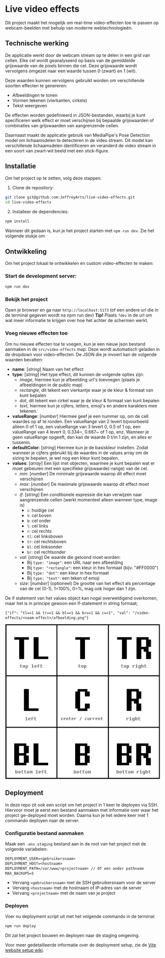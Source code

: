 # Live video effects

Dit project maakt het mogelijk om real-time video-effecten toe te passen op webcam-beelden met behulp van moderne webtechnologieën.

## Technische werking

De applicatie werkt door de webcam stream op te delen in een grid van cellen. Elke cel wordt geanalyseerd op basis van de gemiddelde grijswaarde van de pixels binnen die cel. Deze grijswaarde wordt vervolgens omgezet naar een waarde tussen 0 (zwart) en 1 (wit).

Deze waarden kunnen vervolgens gebruikt worden om verschillende soorten effecten te genereren:
- Afbeeldingen te tonen
- Vormen tekenen (vierkanten, cirkels)
- Tekst weergeven

De effecten worden gedefinieerd in JSON-bestanden, waarbij je kunt specificeren welk effect er moet verschijnen bij bepaalde grijswaarden of combinaties van grijswaarden van aangrenzende cellen.

Daarnaast maakt de applicatie gebruik van MediaPipe's Pose Detection model om lichaamsdelen te detecteren in de video stream. Dit model kan verschillende lichaamsdelen identificeren en veranderd de video stream in een soort van zwart-wit beeld met een stick-figure.

## Installatie

Om het project op te zetten, volg deze stappen:

1. Clone de repository:
```bash
git clone git@github.com:JeffreyArts/live-video-effects.git
cd live-video-effects
```

2. Installeer de dependencies:
```bash
npm install
```

Wanneer dit gedaan is, kun je het project starten met `npm run dev`. Zie het volgende stukje om 

## Ontwikkeling

Om het project lokaal te ontwikkelen en custom video-effecten te maken:

### Start de development server:
```bash
npm run dev
```

### Bekijk het project
Open je browser en ga naar `http://localhost:5173` (of een andere url die in de terminal gegeven wordt na npm run dev)
**Tip!**
Plaats `?dev` in de url om wat meer informatie te krijgen over hoe het achter de schermen werkt.

### Voeg nieuwe effecten toe
Om nu nieuwe effecten toe te voegen, kun je een nieuw json bestand aanmaken in de `src/video-effects` map. Deze wordt automatisch geladen in de dropdown voor video-effecten. De JSON die je invoert kan de volgende waarden bevatten:

- **name**: [*string*] Naam van het effect
- **type**: [*string*] Het type effect, dit kunnen de volgende opties zijn:
    - *image*, hiermee kun je afbeelding url's toevoegen (plaats je afbeeldingen in de public map)
    - *rectangle*, dit tekent een vierkantje waar je de kleur & formaat van kunt bepalen
    - *dot*, dit tekent een cirkel waar je de kleur & formaat van kunt bepalen
    - *text*, hiermee kun je cijfers, letters, emoji's en andere karakters mee tekenen.
- **valueRange**: [*number*] Hiermee geef je een nummer op, om de cell waardes op af te ronden. Een valueRange van 2 levert bijvoorbeeld alleen 0 of 1 op, een valueRange van 3 levert 0, 0.5 of 1 op, een valueRange van 4 levert 0, 0.334~, 0.667~ of 1 op, enz. Wanneer je geen valueRange opgeeft, dan kan de waarde 0 t/m 1 zijn, en alles er tussenin.
- **defaultColor**: [*string*] Hiermee kun je de basiskleur instellen. Zodat wanneer je cijfers gebruikt bij de waardes in de values array om de sizing te bepalen, je wel nog een kleur kunt bepalen.
- **values**: [*array*] Een lijst met objecten, waarmee je kunt bepalen wat er moet gebeuren met een specifieke grijswaarde(-range) van de cel.
    - *min*: [*number*] De minimale grijswaarde waarop dit effect moet verschijnen
    - *max*: [*number*] De maximale grijswaarde waarop dit effect moet verschijnen
    - *if*: [*string*] Een conditionele expressie die kan verwijzen naar aangrenzende cellen (werkt momenteel alleen wanneer type, image is)
        - `c`: huidige cel
        - `t`: cel boven
        - `b`: cel onder
        - `l`: cel links
        - `r`: cel rechts
        - `tl`: cel linksboven
        - `tr`: cel rechtsboven
        - `bl`: cel linksonder
        - `br`: cel rechtsonder
    - *val*: [*string*] De waarde die getoond moet worden:
        - Bij `type: "image"`: een URL naar een afbeelding
        - Bij `type: "rectangle"`: een kleur in hex formaat (bijv. "#FF0000")
        - Bij `type: "dot"`: een kleur in hex formaat
        - Bij `type: "text"`: een teken of emoji
    - *size*: [*number*] (optioneel) De grootte van het effect als percentage van de cel (0-1), 1=100%, 0=%, mag ook hoger dan 1 zijn.

De if statement van het values object kan nogal overweldigend overkomen, maar het is in principe gewoon een if-statement in string formaat;
```
{"if": "tl==1 && tr==1 && bl==1 && br==1 && c==1", "val": "/video-effects/<naam-effect>/afbeelding.png"}
```
![image table of if statement variables ](https://raw.githubusercontent.com/JeffreyArts/live-video-effects/refs/heads/main/public/overview-cel.png)

## Deployment

In deze repo zit ook een script om het project in 1 keer te deployen via SSH. Hiervoor moet je eerst een bestand aanmaken met informatie over waar het project ge-deployed moet worden. Daarna kun je het iedere keer met 1 commando deployen naar de server.

### Configuratie bestand aanmaken
Maak een `.env.staging` bestand aan in de root van het project met de volgende variabelen:
```
DEPLOYMENT_USER=<gebruikersnaam>
DEPLOYMENT_HOST=<hostnaam>
DEPLOYMENT_PATH=/var/www/<projectnaam> // Of een ander pathnaam
MAX_BACKUPS=5
```
   - Vervang `<gebruikersnaam>` met de SSH gebruikersnaam voor de server
   - Vervang `<hostnaam>` met de hostnaam of IP-adres van de server
   - Vervang `<projectnaam>` met de naam van je project


### Deployen
Voer nu deployment script uit met het volgende commando in de terminal:
```bash
npm run deploy
```

Dit zal het project bouwen en deployen naar de staging omgeving.

Voor meer gedetailleerde informatie over de deployment setup, zie de [Vite website setup wiki](https://github.com/JeffreyArts/server/wiki/Vite-website-setup).